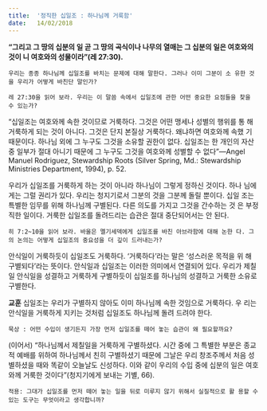 ```yaml
---
title:  '정직한 십일조 : 하나님께 거룩함'
date:   14/02/2018
---
```


**“그리고 그 땅의 십분의 일 곧 그 땅의 곡식이나 나무의 열매는 그 십분의 일은 여호와의 것이 니 여호와의 성물이라”(레 27:30).**

`우리는 종종 하나님께 십일조를 바치는 문제에 대해 말한다. 그러나 이미 그분이 소 유한 것을 우리가 어떻게 바친단 말인가?`

`레 27:30을 읽어 보라. 우리는 이 말씀 속에서 십일조에 관한 어떤 중요한 요점들을 찾을 수 있는가?`

“십일조는 여호와께 속한 것이므로 거룩하다. 그것은 어떤 맹세나 성별의 행위를 통 해 거룩하게 되는 것이 아니다. 그것은 단지 본질상 거룩하다. 왜냐하면 여호와께 속했 기 때문이다. 하나님 외에 그 누구도 그것을 소유할 권한이 없다. 십일조는 한 개인의 자산 중 일부가 절대 아니기 때문에 그 누구도 그것을 여호와께 성별할 수 없다”—Angel Manuel Rodriguez, Stewardship Roots (Silver Spring, Md.: Stewardship Ministries Department, 1994), p. 52.

우리가 십일조를 거룩하게 하는 것이 아니라 하나님이 그렇게 정하신 것이다. 하나 님에게는 그럴 권리가 있다. 우리는 청지기로서 그분의 것을 그분께 돌릴 뿐이다. 십일 조는 특별한 임무를 위해 하나님께 구별된다. 다른 의도를 가지고 그것을 간수하는 것 은 부정직한 일이다. 거룩한 십일조를 돌려드리는 습관은 절대 중단되어서는 안 된다.

`히 7:2~10을 읽어 보라. 바울은 멜기세덱에게 십일조를 바친 아브라함에 대해 논한 다. 그의 논의는 어떻게 십일조의 중요성을 더 깊이 드러내는가?`

안식일이 거룩하듯이 십일조도 거룩하다. ‘거룩하다’라는 말은 ‘성스러운 목적을 위 해 구별되다’라는 뜻이다. 안식일과 십일조는 이러한 의미에서 연결되어 있다. 우리가 제칠일 안식일을 성결하고 거룩하게 구별하듯이 십일조를 하나님의 성결하고 거룩한 소유로 구별한다.

**교훈** 십일조는 우리가 구별하지 않아도 이미 하나님께 속한 것임으로 거룩하다. 우 리는 안식일을 거룩하게 지키는 것처럼 십일조도 하나님께 돌려 드려야 한다.

`묵상 : 어떤 수입이 생기든지 가장 먼저 십일조를 떼어 놓는 습관이 왜 필요할까요?`

(이어서) “하나님께서 제칠일을 거룩하게 구별하셨다. 시간 중에 그 특별한 부분은 종교적 예배를 위하여 하나님께서 친히 구별하셨기 때문에 그날은 우리 창조주께서 처음 성별하셨을 때와 똑같이 오늘날도 신성하다. 이와 같이 우리의 수입 중에 십분의  일은 여호와께 거룩한 것이다”(청지기에게 보내는 기별, 66).

`적용: 그대가 십일조를 먼저 떼어 놓는 일을 뒤로 미루지 않기 위해서 실질적으로 활 용할 수 있는 도구는 무엇이라고 생각합니까?`